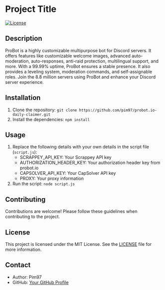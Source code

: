 # Project Title

[![License](https://img.shields.io/badge/license-MIT-blue.svg)](LICENSE)

## Description

ProBot is a highly customizable multipurpose bot for Discord servers. It offers features like customizable welcome images, advanced auto-moderation, auto-responses, anti-raid protection, multilingual support, and more. With a 99.99% uptime, ProBot ensures a stable presence. It also provides a leveling system, moderation commands, and self-assignable roles. Join the 8.8 million servers using ProBot and enhance your Discord server experience.

## Installation

1. Clone the repository: `git clone https://github.com/pim97/probot.io-daily-claimer.git`
2. Install the dependencies: `npm install`

## Usage

1. Replace the following details with your own details in the script file (`script.js`):
   - SCRAPPEY_API_KEY: Your Scrappey API key
   - AUTHORIZATION_HEADER_KEY: Your authorization header key from probot.io
   - CAPSOLVER_API_KEY: Your CapSolver API key
   - PROXY: Your proxy information
2. Run the script: `node script.js`

## Contributing

Contributions are welcome! Please follow these guidelines when contributing to the project.

## License

This project is licensed under the MIT License. See the [LICENSE](LICENSE) file for more information.

## Contact

- Author: Pim97
- GitHub: [Your GitHub Profile](https://github.com/pim97/)

